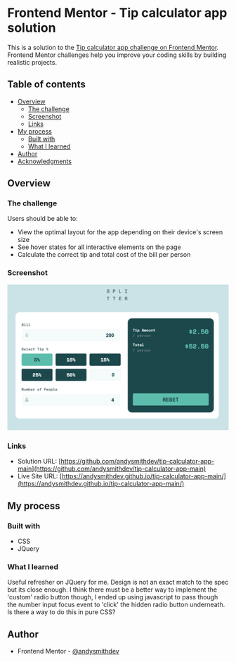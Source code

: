 # Frontend Mentor - Tip calculator app solution

This is a solution to the [Tip calculator app challenge on Frontend Mentor](https://www.frontendmentor.io/challenges/tip-calculator-app-ugJNGbJUX). Frontend Mentor challenges help you improve your coding skills by building realistic projects.

## Table of contents

- [Overview](#overview)
  - [The challenge](#the-challenge)
  - [Screenshot](#screenshot)
  - [Links](#links)
- [My process](#my-process)
  - [Built with](#built-with)
  - [What I learned](#what-i-learned)
- [Author](#author)
- [Acknowledgments](#acknowledgments)

## Overview

### The challenge

Users should be able to:

- View the optimal layout for the app depending on their device's screen size
- See hover states for all interactive elements on the page
- Calculate the correct tip and total cost of the bill per person

### Screenshot

![screenshot](./Screenshot.png)

### Links

- Solution URL: [https://github.com/andysmithdev/tip-calculator-app-main](https://github.com/andysmithdev/tip-calculator-app-main)
- Live Site URL: [https://andysmithdev.github.io/tip-calculator-app-main/](https://andysmithdev.github.io/tip-calculator-app-main/)

## My process

### Built with

- CSS
- JQuery

### What I learned

Useful refresher on JQuery for me. Design is not an exact match to the spec but its close enough. I think there must be a better way to implement the 'custom' radio button though, I ended up using javascript to pass though the number input focus event to 'click' the hidden radio button underneath. Is there a way to do this in pure CSS?

## Author

- Frontend Mentor - [@andysmithdev](https://www.frontendmentor.io/profile/andysmithdev)


